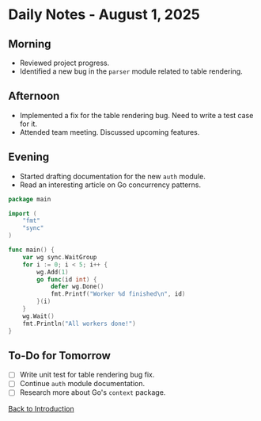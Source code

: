 # Daily Notes - August 1, 2025

## Morning

- Reviewed project progress.
- Identified a new bug in the `parser` module related to table rendering.

## Afternoon

- Implemented a fix for the table rendering bug. Need to write a test case for
  it.
- Attended team meeting. Discussed upcoming features.

## Evening

- Started drafting documentation for the new `auth` module.
- Read an interesting article on Go concurrency patterns.

```go
package main

import (
	"fmt"
	"sync"
)

func main() {
	var wg sync.WaitGroup
	for i := 0; i < 5; i++ {
		wg.Add(1)
		go func(id int) {
			defer wg.Done()
			fmt.Printf("Worker %d finished\n", id)
		}(i)
	}
	wg.Wait()
	fmt.Println("All workers done!")
}
```

## To-Do for Tomorrow

- [ ] Write unit test for table rendering bug fix.
- [ ] Continue `auth` module documentation.
- [ ] Research more about Go's `context` package.

[Back to Introduction](../docs/introduction.html)
